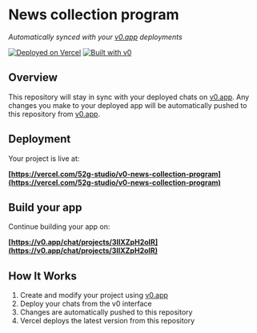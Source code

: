 # News collection program

*Automatically synced with your [v0.app](https://v0.app) deployments*

[![Deployed on Vercel](https://img.shields.io/badge/Deployed%20on-Vercel-black?style=for-the-badge&logo=vercel)](https://vercel.com/52g-studio/v0-news-collection-program)
[![Built with v0](https://img.shields.io/badge/Built%20with-v0.app-black?style=for-the-badge)](https://v0.app/chat/projects/3IlXZpH2oIR)

## Overview

This repository will stay in sync with your deployed chats on [v0.app](https://v0.app).
Any changes you make to your deployed app will be automatically pushed to this repository from [v0.app](https://v0.app).

## Deployment

Your project is live at:

**[https://vercel.com/52g-studio/v0-news-collection-program](https://vercel.com/52g-studio/v0-news-collection-program)**

## Build your app

Continue building your app on:

**[https://v0.app/chat/projects/3IlXZpH2oIR](https://v0.app/chat/projects/3IlXZpH2oIR)**

## How It Works

1. Create and modify your project using [v0.app](https://v0.app)
2. Deploy your chats from the v0 interface
3. Changes are automatically pushed to this repository
4. Vercel deploys the latest version from this repository
